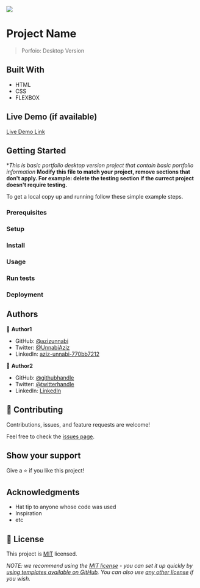 ![](https://img.shields.io/badge/Microverse-blueviolet)

# Project Name

> Porfoio: Desktop Version 


## Built With

- HTML
- CSS
- FLEXBOX

## Live Demo (if available)

[Live Demo Link](https://livedemo.com)


## Getting Started

**This is basic portfolio desktop version project that contain basic portfolio information*
**Modify this file to match your project, remove sections that don't apply. For example: delete the testing section if the currect project doesn't require testing.**


To get a local copy up and running follow these simple example steps.

### Prerequisites

### Setup

### Install

### Usage

### Run tests

### Deployment



## Authors

👤 **Author1**

- GitHub: [@azizunnabi](https://github.com/azizunnabi)
- Twitter: [@UnnabiAziz](https://twitter.com/@UnnabiAziz)
- LinkedIn: [aziz-unnabi-770bb7212](https://linkedin.com/in/aziz-unnabi-770bb7212)

👤 **Author2**

- GitHub: [@githubhandle](https://github.com/githubhandle)
- Twitter: [@twitterhandle](https://twitter.com/twitterhandle)
- LinkedIn: [LinkedIn](https://linkedin.com/in/linkedinhandle)

## 🤝 Contributing

Contributions, issues, and feature requests are welcome!

Feel free to check the [issues page](../../issues/).

## Show your support

Give a ⭐️ if you like this project!

## Acknowledgments

- Hat tip to anyone whose code was used
- Inspiration
- etc

## 📝 License

This project is [MIT](./LICENSE) licensed.

_NOTE: we recommend using the [MIT license](https://choosealicense.com/licenses/mit/) - you can set it up quickly by [using templates available on GitHub](https://docs.github.com/en/communities/setting-up-your-project-for-healthy-contributions/adding-a-license-to-a-repository). You can also use [any other license](https://choosealicense.com/licenses/) if you wish._
